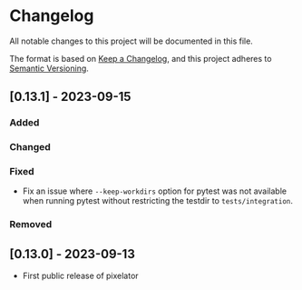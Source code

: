 # Changelog

All notable changes to this project will be documented in this file.

The format is based on [Keep a Changelog](https://keepachangelog.com/en/1.0.0/),
and this project adheres to [Semantic Versioning](https://semver.org/spec/v2.0.0.html).

## [0.13.1] - 2023-09-15

### Added

### Changed

### Fixed

* Fix an issue where `--keep-workdirs` option for pytest was not available when running pytest without
  restricting the testdir to `tests/integration`.

### Removed


## [0.13.0] - 2023-09-13

* First public release of pixelator
